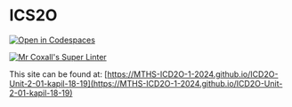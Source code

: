 # ICS2O

[![Open in Codespaces](https://classroom.github.com/assets/launch-codespace-2972f46106e565e64193e422d61a12cf1da4916b45550586e14ef0a7c637dd04.svg)](https://classroom.github.com/open-in-codespaces?assignment_repo_id=18544058)

[![Mr Coxall's Super Linter](https://github.com/MTHS-ICD2O-1-2024/ICD2O-Unit-2-01-kapil-18-19/workflows/Mr%20Coxall's%20Super%20Linter/badge.svg)](https://github.com/MTHS-ICD2O-1-2024/ICD2O-Unit-2-01-kapil-18-19/actions)

This site can be found at: [https://MTHS-ICD2O-1-2024.github.io/ICD2O-Unit-2-01-kapil-18-19](https://MTHS-ICD2O-1-2024.github.io/ICD2O-Unit-2-01-kapil-18-19)
